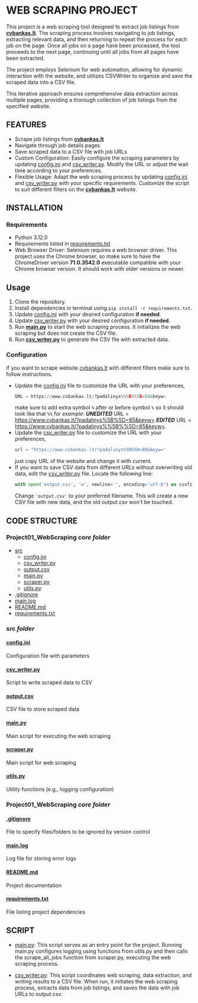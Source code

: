 # WEB SCRAPING PROJECT

This project is a web scraping tool designed to extract job listings from **[cvbankas.lt](https://www.cvbankas.lt/?padalinys%5B%5D=88&keyw=)**. 
The scraping process involves navigating to job listings, extracting relevant data, and then returning to repeat the 
process for each job on the page. Once all jobs on a page have been processed, the tool proceeds to the next page, 
continuing until all jobs from all pages have been extracted.

The project employs Selenium for web automation, allowing for dynamic interaction with the website, and utilizes CSVWriter 
to organize and save the scraped data into a CSV file.

This iterative approach ensures comprehensive data extraction across multiple pages, providing a thorough collection of 
job listings from the specified website.

## FEATURES

- Scrape job listings from [**cvbankas.lt**](https://www.cvbankas.lt/?padalinys%5B%5D=88&keyw=)
- Navigate through job details pages
- Save scraped data to a CSV file with job URLs
- Custom Configuration: Easily configure the scraping parameters by updating [config.ini](src/config.ini) and [csv_writer.py](src/csv_writer.py). Modify 
the URL or adjust the wait time according to your preferences. 
- Flexible Usage: Adapt the web scraping process by updating [config.ini](src/config.ini) and [csv_writer.py](src/csv_writer.py) with your specific 
requirements. Customize the script to suit different filters on the [**cvbankas.lt**](https://www.cvbankas.lt/?padalinys%%5B%%5D=88&keyw=) website.

## INSTALLATION

### Requirements

- Python 3.12.0
- Requirements listed in [requirements.txt](requirements.txt)
- Web Browser Driver: Selenium requires a web browser driver. This project uses the Chrome browser, so make sure to 
have the ChromeDriver version **71.0.3542.0** executable compatible with your Chrome browser version. It should work with older versions or newer.

## Usage

1. Clone the repository.
2. Install dependencies in terminal using `pip install -r requirements.txt`.
3. Update [config.ini](src/config.ini) with your desired configuration **if needed**.
4. Update [csv_writer.py](src/csv_writer.py) with your desired configuration **if needed**. 
5. Run **[main.py](src/main.py)** to start the web scraping process. It initializes the web scraping but does not create the CSV file.
6. Run **[csv_writer.py](src/csv_writer.py)** to generate the CSV file with extracted data.

### Configuration

If you want to scrape website [cvbankas.lt](https://www.cvbankas.lt/?padalinys%%5B%%5D=88&keyw=) with different filters make sure to follow instructions.
- Update the [config.ini](src/config.ini) file to customize the URL with your preferences, 
   ```python
  URL = https://www.cvbankas.lt/?padalinys%%5B%%5D=88&keyw=
  ```
  make sure to add extra symbol `%` after or before symbol `%` so it should look like that `%%` for _example_: **_UNEDITED_** URL = https://www.cvbankas.lt/?padalinys%5B%5D=85&keyw= 
  **_EDITED_** URL = https://www.cvbankas.lt/?padalinys%%5B%%5D=85&keyw=.
- Update the [csv_writer.py](src/csv_writer.py) file to customize the URL with your preferences, 
  ```python
  url = "https://www.cvbankas.lt/?padalinys%5B%5D=88&keyw="
  ```
  just copy URL of the website and change it with current.
- If you want to save CSV data from different URLs without overwriting old data, edit the [csv_writer.py](src/csv_writer.py) 
file. Locate the following line:
   ```python
  with open('output.csv', 'w', newline='', encoding='utf-8') as csvfile:
  ```
  Change `'output.csv'` to your preferred filename. This will create a new CSV file with new data, and the old output.csv won't be touched.

## CODE STRUCTURE

### Project01_WebScraping _core folder_

* [src](#src)
  * [config.ini](#configini)
  * [csv_writer.py](#csv_writerpy)
  * [output.csv](#outputcsv)
  * [main.py](#mainpy)
  * [scraper.py](#scraperpy)
  * [utils.py](#utilspy)
* [.gitignore](#gitignore)
* [main.log](#mainlog)
* [README.md](#readmemd)
* [requirements.txt](#requirementstxt)

### src _folder_

#### [config.ini](src/config.ini)
Configuration file with parameters

#### [csv_writer.py](src/csv_writer.py)
Script to write scraped data to CSV

#### [output.csv](src/output.csv)
CSV file to store scraped data

#### [main.py](src/main.py)
Main script for executing the web scraping

#### [scraper.py](src/scraper.py)
Main script for web scraping

#### [utils.py](src/utils.py)
Utility functions (e.g., logging configuration)

### Project01_WebScraping _core folder_

#### [.gitignore](.gitignore)
File to specify files/folders to be ignored by version control

#### [main.log](main.log)
Log file for storing error logs

#### [README.md](README.md)
Project documentation

#### [requirements.txt](requirements.txt)
File listing project dependencies

## SCRIPT

- [main.py](src/main.py): This script serves as an entry point for the project. Running main.py configures logging using
functions from utils.py and then calls the scrape_all_jobs function from scraper.py, executing the web scraping process.


- [csv_writer.py](src/csv_writer.py): This script coordinates web scraping, data extraction, and writing results to a CSV file. When 
run, it initiates the web scraping process, extracts data from job listings, and saves the data with job URLs to output.csv.
